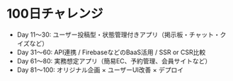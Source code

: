 # 100日チャレンジ

- Day 11〜30: ユーザー投稿型・状態管理付きアプリ（掲示板・チャット・クイズなど）
- Day 31〜60: API連携 / FirebaseなどのBaaS活用 / SSR or CSR比較
- Day 61〜80: 実務想定アプリ（簡易EC、予約管理、会員サイトなど）
- Day 81〜100: オリジナル企画 × ユーザーUI改善 × デプロイ

